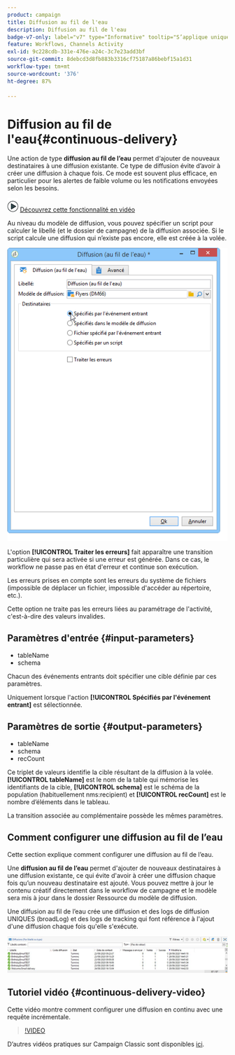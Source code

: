 ```yaml
---
product: campaign
title: Diffusion au fil de l'eau
description: Diffusion au fil de l'eau
badge-v7-only: label="v7" type="Informative" tooltip="S’applique uniquement à Campaign Classic v7"
feature: Workflows, Channels Activity
exl-id: 9c228cdb-331e-476e-a24c-3c7e23add3bf
source-git-commit: 8debcd3d8fb883b3316cf75187a86bebf15a1d31
workflow-type: tm+mt
source-wordcount: '376'
ht-degree: 87%

---
```


# Diffusion au fil de l&#39;eau{#continuous-delivery}



Une action de type **diffusion au fil de l’eau** permet d‘ajouter de nouveaux destinataires à une diffusion existante. Ce type de diffusion évite d’avoir à créer une diffusion à chaque fois. Ce mode est souvent plus efficace, en particulier pour les alertes de faible volume ou les notifications envoyées selon les besoins.

![](assets/do-not-localize/how-to-video.png) [Découvrez cette fonctionnalité en vidéo](#continuous-delivery-video)

Au niveau du modèle de diffusion, vous pouvez spécifier un script pour calculer le libellé (et le dossier de campagne) de la diffusion associée. Si le script calcule une diffusion qui n’existe pas encore, elle est créée à la volée.

![](assets/edit_diffusion_fil.png)

L&#39;option **[!UICONTROL Traiter les erreurs]** fait apparaître une transition particulière qui sera activée si une erreur est générée. Dans ce cas, le workflow ne passe pas en état d&#39;erreur et continue son exécution.

Les erreurs prises en compte sont les erreurs du système de fichiers (impossible de déplacer un fichier, impossible d&#39;accéder au répertoire, etc.).

Cette option ne traite pas les erreurs liées au paramétrage de l&#39;activité, c&#39;est-à-dire des valeurs invalides.

## Paramètres d&#39;entrée {#input-parameters}

* tableName
* schema

Chacun des événements entrants doit spécifier une cible définie par ces paramètres.

Uniquement lorsque l&#39;action **[!UICONTROL Spécifiés par l&#39;événement entrant]** est sélectionnée.

## Paramètres de sortie {#output-parameters}

* tableName
* schema
* recCount

Ce triplet de valeurs identifie la cible résultant de la diffusion à la volée. **[!UICONTROL tableName]** est le nom de la table qui mémorise les identifiants de la cible, **[!UICONTROL schema]** est le schéma de la population (habituellement nms:recipient) et **[!UICONTROL recCount]** est le nombre d’éléments dans le tableau.

La transition associée au complémentaire possède les mêmes paramètres.

## Comment configurer une diffusion au fil de l’eau

Cette section explique comment configurer une diffusion au fil de l’eau.

Une **diffusion au fil de l’eau** permet d&#39;ajouter de nouveaux destinataires à une diffusion existante, ce qui évite d&#39;avoir à créer une diffusion chaque fois qu’un nouveau destinataire est ajouté. Vous pouvez mettre à jour le contenu créatif directement dans le workflow de campagne et le modèle sera mis à jour dans le dossier Ressource du modèle de diffusion.

Une diffusion au fil de l’eau crée une diffusion et des logs de diffusion UNIQUES (broadLog) et des logs de tracking qui font référence à l&#39;ajout d&#39;une diffusion chaque fois qu&#39;elle s&#39;exécute.

![Diffusion au fil de l’eau](assets/delivery_continuous.jpg)

## Tutoriel vidéo {#continuous-delivery-video}

Cette vidéo montre comment configurer une diffusion en continu avec une requête incrémentale.

>[!VIDEO](https://video.tv.adobe.com/v/25039?quality=12)

D’autres vidéos pratiques sur Campaign Classic sont disponibles [ici](https://experienceleague.adobe.com/docs/campaign-classic-learn/tutorials/overview.html?lang=fr).
